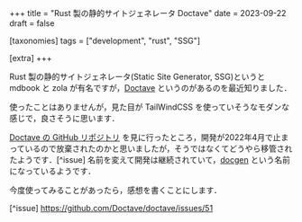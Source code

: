 +++
title = "Rust 製の静的サイトジェネレータ Doctave"
date = 2023-09-22
draft = false

[taxonomies]
tags = ["development", "rust", "SSG"]

[extra]
+++

Rust 製の静的サイトジェネレータ(Static Site Generator, SSG)というと mdbook と zola が有名ですが，[Doctave](https://www.doctave.com/) というのがあるのを最近知りました．

使ったことはありませんが，見た目が TailWindCSS を使っていそうなモダンな感じで，良さそうに思います．

[Doctave の GitHub リポジトリ](https://github.com/Doctave/doctave) を見に行ったところ，開発が2022年4月で止まっているので放棄されたのかと思いましたが，そうではなくてどうやら移管されたようです．[^issue] 名前を変えて開発は継続されていて，[docgen](https://github.com/thecodrr/docgen) という名前になっているようです．

今度使ってみることがあったら，感想を書くことにします．

[^issue] https://github.com/Doctave/doctave/issues/51